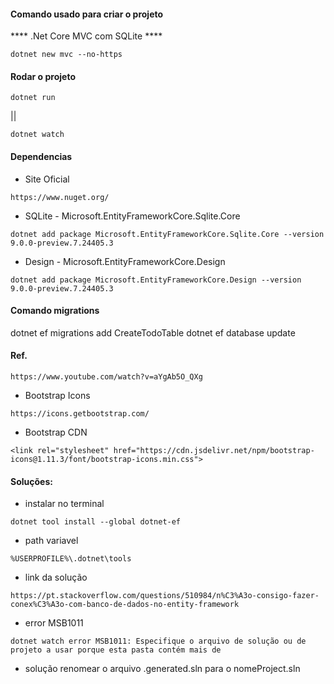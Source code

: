 #### Comando usado para criar o projeto 
 **** .Net Core MVC com SQLite **** 
```
dotnet new mvc --no-https
```

#### Rodar o projeto
```
dotnet run
```
 ||
```
dotnet watch
```

#### Dependencias
* Site Oficial
```
https://www.nuget.org/
```

* SQLite - Microsoft.EntityFrameworkCore.Sqlite.Core 
```
dotnet add package Microsoft.EntityFrameworkCore.Sqlite.Core --version 9.0.0-preview.7.24405.3
```

* Design - Microsoft.EntityFrameworkCore.Design 
```
dotnet add package Microsoft.EntityFrameworkCore.Design --version 9.0.0-preview.7.24405.3
```
#### Comando migrations
dotnet ef migrations add CreateTodoTable
dotnet ef database update


#### Ref.
```
https://www.youtube.com/watch?v=aYgAb5O_QXg
```

* Bootstrap Icons
```
https://icons.getbootstrap.com/
```

* Bootstrap CDN
```
<link rel="stylesheet" href="https://cdn.jsdelivr.net/npm/bootstrap-icons@1.11.3/font/bootstrap-icons.min.css">
```

#### Soluções:
* instalar no terminal
```
dotnet tool install --global dotnet-ef
```

* path variavel
```
%USERPROFILE%\.dotnet\tools
```

* link da solução
```
https://pt.stackoverflow.com/questions/510984/n%C3%A3o-consigo-fazer-conex%C3%A3o-com-banco-de-dados-no-entity-framework
```
* error MSB1011
```
dotnet watch error MSB1011: Especifique o arquivo de solução ou de projeto a usar porque esta pasta contém mais de
```
* solução renomear o arquivo .generated.sln para o nomeProject.sln